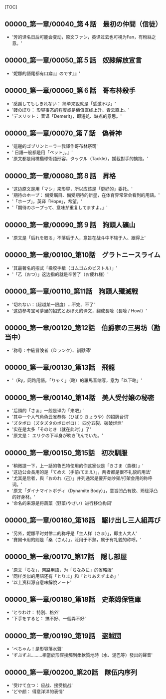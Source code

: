 # 

[TOC]

## 00000_第一章/00040_第４話　最初の仲間（信徒）

- '芳的译名日后可能会变动，原文ファン，英译过去也可視为Fan，有粉絲之意。'


## 00000_第一章/00050_第５話　奴隷解放宣言

- '妮娜的語尾都有口癖』』のです』』'


## 00000_第一章/00060_第６話　哥布林殺手

- '感謝してもしきれない： 简单来說就是「感激不尽」'
- '鳗のぼり： 形容事态的程度或是價值直线上升、青云直上。'
- 'デメリット： 音译「Demerit」，即短処、缺点的意思。'


## 00000_第一章/00070_第７話　偽善神

- '這邊的ゴブリンヒーラー我譯作哥布林祭司'
- '     日語一般都是用「ベット」。』'
- '原文都是用橄欖球術語形容，タックル（Tackle），攔截對手的擒抱。'


## 00000_第一章/00080_第８話　昇格

- '这边原文是用「マシ」来形容，所以应该是「更好的」委托。'
- '期待のホープ： 備受瞩目、備受期待的新星，在体育界常常会看到的用語。'
- '「ホープ」，英译「Hope」，希望。'
- '「期待のホープって、意味が重复してますよ。」'


## 00000_第一章/00090_第９話　狗頭人礦山

- '原文是「后れを取る」不落后于人，意旨在战斗中不输于人、跟得上'


## 00000_第一章/00100_第10話　グラトニースライム

- '其最著名的招式「橡胶手槍（ゴムゴムのピストル）」'
- '「乙（おつ）」这边指的就是辛苦了（お疲れ様）'


## 00000_第一章/00110_第11話　狗頭人殲滅戦

- '切れない：（超越某一限度）…不完、不了'
- '这边参考宝可夢里的招式とおぼえ的译文，翻成長嚎（長嚎 / Howl）'


## 00000_第一章/00120_第12話　伯爵家の三男坊（勘当中）

- '称号：中級冒険者（Ｄランク）、驯獸師'


## 00000_第一章/00130_第13話　飛龍

- '（Ry，网路用語。「りゃく」（略）的羅馬音缩写，意为「以下略」'


## 00000_第一章/00140_第14話　美人受付嬢の秘密

- '后頭的「さぁ」一般是译为「来吧」'
- '其中一个人气角色云雀恭弥（ひばり きょうや）的招牌台词'
- 'ズタボロ（ズタズタのボロボロ）： 四分五裂、破破烂烂'
- '实在是太多「そのとき（就在此时）」了'
- '原文是： エリクの下半身が吹き飞んでいた。'


## 00000_第一章/00150_第15話　初次馴服

- '稍微提一下，上一話的魯巴特使用的你这家伙是「きさま（貴様）」'
- '这边公会長用的是「てめえ（手前/てまえ）」，两者都是很不礼貌的用法'
- '尤其是后者，與「おのれ（己）」并列通常是要开始吵架/打架会用的称呼词。'
- '原文「ダイナマイトボディ（Dynamite Body）」，意旨凹凸有致、玲珑浮凸的好身材。'
- '命名的来源是将蔬菜（野菜/やさい）进行移位构词'


## 00000_第一章/00160_第16話　駆け出し三人組再び

- '另外，妮娜平时対伶二的称呼是「主人样（さま）」，即主人大人'
- '賽爾卡用的则是「桑（さん）」，泛用于不熟，属于有礼貌的称呼。'


## 00000_第一章/00170_第17話　隠し部屋

- '原文「ちな」，网路用語，为「ちなみに」的省略版'
- '同样类似的用語还有「とりま」和「とりあえずまあ」'
- '以上资料源自意味解說ノート'


## 00000_第一章/00180_第18話　史萊姆保管庫

- 'とりわけ： 特別、格外'
- '下手をすると： 搞不好、一個弄不好'


## 00000_第一章/00190_第19話　盗賊団

- 'べちゃん！是形容落水聲'
- 'ずぶずぶ………相當於形容接觸到柔軟質地時（水、泥巴等）發出的聲音'


## 00000_第一章/00200_第20話　隊伍内序列

- '受けて立つ： 应战、接受挑战'
- 'どや颜： 得意洋洋的表情'
